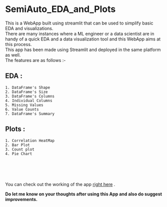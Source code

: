 # SemiAuto_EDA_and_Plots
This is a WebApp built using streamlit that can be used to simplify basic EDA and visualizations.<br>
There are many instances where a ML engineer or a data scientist are in handy of a quick EDA and a data visualization tool and this WebApp aims at this process.<br>
This app has been made using Streamlit and deployed in the same platform as well.<br>
The features are as follows :-
## EDA :
    1. DataFrame's Shape
    2. DataFrame's Size
    3. DataFrame's Columns
    4. Individual Columns
    5. Missing Values
    6. Value Counts
    7. DataFrame's Summary
## Plots :
    1. Correlation HeatMap
    2. Bar Plot
    3. Count plot
    4. Pie Chart
 <br> <br> <br> <br>
You can check out the working of the app [right here](https://share.streamlit.io/am-ram/semiauto_eda_and_plots/main/SemiML.py) .

<strong> Do let me know on your thoughts after using this App and also do suggest improvements. </strong>
